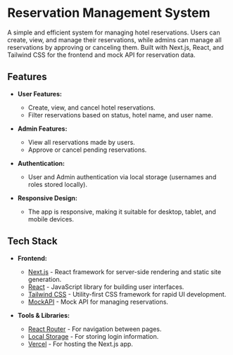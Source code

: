 # Reservation Management System

A simple and efficient system for managing hotel reservations. Users can create, view, and manage their reservations, while admins can manage all reservations by approving or canceling them. Built with Next.js, React, and Tailwind CSS for the frontend and mock API for reservation data.

## Features

- **User Features:**
  - Create, view, and cancel hotel reservations.
  - Filter reservations based on status, hotel name, and user name.

- **Admin Features:**
  - View all reservations made by users.
  - Approve or cancel pending reservations.

- **Authentication:**
  - User and Admin authentication via local storage (usernames and roles stored locally).

- **Responsive Design:**
  - The app is responsive, making it suitable for desktop, tablet, and mobile devices.

## Tech Stack

- **Frontend:**
  - [Next.js](https://nextjs.org/) - React framework for server-side rendering and static site generation.
  - [React](https://reactjs.org/) - JavaScript library for building user interfaces.
  - [Tailwind CSS](https://tailwindcss.com/) - Utility-first CSS framework for rapid UI development.
  - [MockAPI](https://mockapi.io/) - Mock API for managing reservations.

- **Tools & Libraries:**
  - [React Router](https://reactrouter.com/) - For navigation between pages.
  - [Local Storage](https://developer.mozilla.org/en-US/docs/Web/API/Window/localStorage) - For storing login information.
  - [Vercel](https://vercel.com/) - For hosting the Next.js app.
